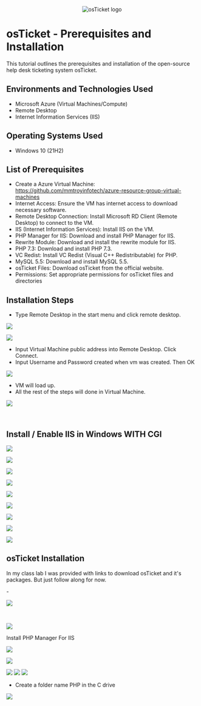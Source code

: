<p align="center">
<img src="https://i.imgur.com/Clzj7Xs.png" alt="osTicket logo"/>
</p>

<h1>osTicket - Prerequisites and Installation</h1>
This tutorial outlines the prerequisites and installation of the open-source help desk ticketing system osTicket.<br />

<h2>Environments and Technologies Used</h2>

- Microsoft Azure (Virtual Machines/Compute)
- Remote Desktop
- Internet Information Services (IIS)

<h2>Operating Systems Used </h2>

- Windows 10</b> (21H2)

<h2>List of Prerequisites</h2>

- Create a Azure Virtual Machine: https://github.com/mmtroyinfotech/azure-resource-group-virtual-machines
- Internet Access: Ensure the VM has internet access to download necessary software.
- Remote Desktop Connection: Install Microsoft RD Client (Remote Desktop) to connect to the VM.
- IIS (Internet Information Services): Install IIS on the VM.
- PHP Manager for IIS: Download and install PHP Manager for IIS.
- Rewrite Module: Download and install the rewrite module for IIS.
- PHP 7.3: Download and install PHP 7.3.
- VC Redist: Install VC Redist (Visual C++ Redistributable) for PHP.
- MySQL 5.5: Download and install MySQL 5.5.
- osTicket Files: Download osTicket from the official website.
- Permissions: Set appropriate permissions for osTicket files and directories

<h2>Installation Steps</h2>

- Type Remote Desktop in the start menu and click remote desktop.
<p>
<img src="https://imgur.com/GJKCqN8.png"/>
</p>
<p>
<img src="https://imgur.com/byDkS9t.png"/>
</p>

- Input Virtual Machine public address into Remote Desktop. Click Connect.
- Input Username and Password created when vm was created. Then OK
<p>
<img src="https://imgur.com/fuyoNxp.png"/>
</p>

- VM will load up.
- All the rest of the steps will done in Virtual Machine.
<p>
<img src="https://imgur.com/h0YhpCP.png"/>
</p>
<br />

<h2>Install / Enable IIS in Windows WITH CGI</h2>

<p>
<img src="https://imgur.com/xKHzc77.png"/>
</p>
<p>
<img src="https://imgur.com/2uu5UM4.png"/>
</p>
<p>
<img src="https://imgur.com/9n15mwQ.png"/>
</p>
<p>
<img src="https://imgur.com/C5ztdWN.png"/>
</p>
<p>
<img src="https://imgur.com/SQoayij.png"/>
</p>
<p>
<img src="https://imgur.com/3KklzpS.png"/>
</p>
<p>
<img src="https://imgur.com/QuDN4oC.png"/>
</p>
<p>
<img src="https://imgur.com/3OLQaHv.png"/>
</p>
<p>
<img src="https://imgur.com/yuJPjbr.png"/>
</p>

<h2>osTicket Installation</h2>

<p>
In my class lab I was provided with links to download osTicket and it's packages. But just follow along for now.
</p>
- 
<p>
<img src="https://imgur.com/Eg4rkvq.png"/>
</p>
<br />

<p>
<img src="https://imgur.com/E9wNvKq.png"/>
</p>

Install PHP Manager For IIS

<p>
<img src="https://imgur.com/vRedgbl.png"/>
</p>

<p>
<img src="https://imgur.com/hCNwf2h.png"/>
</p>

<img src="https://imgur.com/yHuRlZJ.png"/>
<img src="https://imgur.com/3pxKwKk.png"/>
<img src="https://imgur.com/UQzGB5U.png"/>

- Create a folder name PHP in the C drive
<p>
<img src="https://imgur.com/yHuRlZJ.png"/>
</p>
<br />

